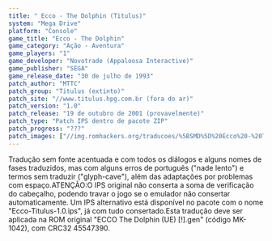 ```yaml
---
title: " Ecco - The Dolphin (Titulus)"
system: "Mega Drive"
platform: "Console"
game_title: "Ecco - The Dolphin"
game_category: "Ação - Aventura"
game_players: "1"
game_developer: "Novotrade (Appaloosa Interactive)"
game_publisher: "SEGA"
game_release_date: "30 de julho de 1993"
patch_author: "MTTC"
patch_group: "Titulus (extinto)"
patch_site: "//www.titulus.hpg.com.br (fora do ar)"
patch_version: "1.0"
patch_release: "19 de outubro de 2001 (provavelmente)"
patch_type: "Patch IPS dentro de pacote ZIP"
patch_progress: "???"
patch_images: ["//img.romhackers.org/traducoes/%5BSMD%5D%20Ecco%20-%20The%20Dolphin%20-%20Titulus%20-%201.png","//img.romhackers.org/traducoes/%5BSMD%5D%20Ecco%20-%20The%20Dolphin%20-%20Titulus%20-%202.png","//img.romhackers.org/traducoes/%5BSMD%5D%20Ecco%20-%20The%20Dolphin%20-%20Titulus%20-%203.png"]
---
```

Tradução sem fonte acentuada e com todos os diálogos e alguns nomes de fases traduzidos, mas com alguns erros de português ("nade lento") e termos sem traduzir ("glyph-cave"), além das adaptações por problemas com espaço.ATENÇÃO:O IPS original não conserta a soma de verificação do cabeçalho, podendo travar o jogo se o emulador não consertar automaticamente. Um IPS alternativo está disponível no pacote com o nome "Ecco-Titulus-1.0.ips", já com tudo consertado.Esta tradução deve ser aplicada na ROM original "ECCO The Dolphin (UE) [!].gen" (código MK-1042), com CRC32 45547390.